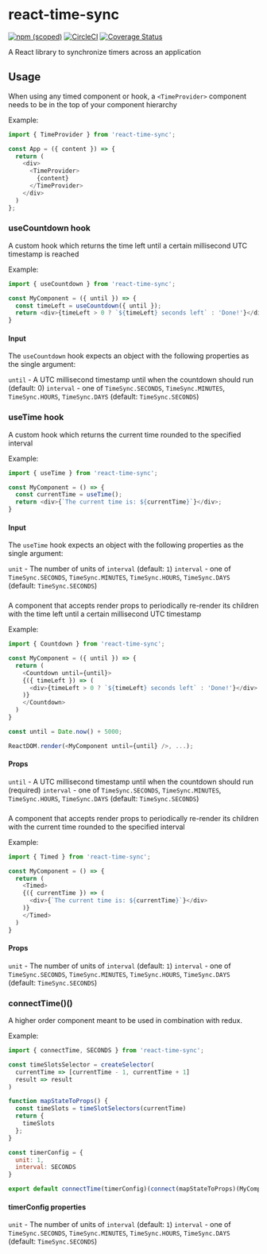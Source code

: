 # react-time-sync

[![npm (scoped)](https://img.shields.io/npm/v/react-time-sync.svg)](https://www.npmjs.com/package/react-time-sync) [![CircleCI](https://circleci.com/gh/peterjuras/react-time-sync.svg?style=svg)](https://circleci.com/gh/peterjuras/react-time-sync) [![Coverage Status](https://coveralls.io/repos/github/peterjuras/react-time-sync/badge.svg?branch=master)](https://coveralls.io/github/peterjuras/react-time-sync?branch=master)

A React library to synchronize timers across an application

## Usage

When using any timed component or hook, a `<TimeProvider>` component needs to be in the top of your component hierarchy

Example:
```js
import { TimeProvider } from 'react-time-sync';

const App = ({ content }) => {
  return (
    <div>
      <TimeProvider>
        {content}
      </TimeProvider>
    </div>
  )
};
```

### useCountdown hook

A custom hook which returns the time left until a certain millisecond UTC timestamp is reached

Example:
```js
import { useCountdown } from 'react-time-sync';

const MyComponent = ({ until }) => {
  const timeLeft = useCountdown({ until });
  return <div>{timeLeft > 0 ? `${timeLeft} seconds left` : 'Done!'}</div>;
}
```

#### Input

The `useCountdown` hook expects an object with the following properties as the single argument:

`until` - A UTC millisecond timestamp until when the countdown should run (default: 0)
`interval` - one of `TimeSync.SECONDS`, `TimeSync.MINUTES`, `TimeSync.HOURS`, `TimeSync.DAYS` (default: `TimeSync.SECONDS`)

### useTime hook

A custom hook which returns the current time rounded to the specified interval

Example:
```js
import { useTime } from 'react-time-sync';

const MyComponent = () => {
  const currentTime = useTime();
  return <div>{`The current time is: ${currentTime}`}</div>;
}
```

#### Input

The `useTime` hook expects an object with the following properties as the single argument:

`unit` - The number of units of `interval` (default: `1`)
`interval` - one of `TimeSync.SECONDS`, `TimeSync.MINUTES`, `TimeSync.HOURS`, `TimeSync.DAYS` (default: `TimeSync.SECONDS`)

### <Countdown>

A component that accepts render props to periodically re-render its children with the time left until a certain millisecond UTC timestamp

Example:
```js
import { Countdown } from 'react-time-sync';

const MyComponent = ({ until }) => {
  return (
    <Countdown until={until}>
    {({ timeLeft }) => (
      <div>{timeLeft > 0 ? `${timeLeft} seconds left` : 'Done!'}</div>
    )}
    </Countdown>
  )
}

const until = Date.now() + 5000;

ReactDOM.render(<MyComponent until={until} />, ...);
```

#### Props

`until` - A UTC millisecond timestamp until when the countdown should run (required)
`interval` - one of `TimeSync.SECONDS`, `TimeSync.MINUTES`, `TimeSync.HOURS`, `TimeSync.DAYS` (default: `TimeSync.SECONDS`)

### <Timed>

A component that accepts render props to periodically re-render its children with the current time rounded to the specified interval

Example:
```js
import { Timed } from 'react-time-sync';

const MyComponent = () => {
  return (
    <Timed>
    {({ currentTime }) => (
      <div>{`The current time is: ${currentTime}`}</div>
    )}
    </Timed>
  )
}
```

#### Props

`unit` - The number of units of `interval` (default: `1`)
`interval` - one of `TimeSync.SECONDS`, `TimeSync.MINUTES`, `TimeSync.HOURS`, `TimeSync.DAYS` (default: `TimeSync.SECONDS`)

### connectTime()()

A higher order component meant to be used in combination with redux.

Example:
```js
import { connectTime, SECONDS } from 'react-time-sync';

const timeSlotsSelector = createSelector(
  currentTime => [currentTime - 1, currentTime + 1]
  result => result
)

function mapStateToProps() {
  const timeSlots = timeSlotSelectors(currentTime)
  return {
    timeSlots
  };
}

const timerConfig = {
  unit: 1,
  interval: SECONDS
}

export default connectTime(timerConfig)(connect(mapStateToProps)(MyComponent));
```

#### timerConfig properties

`unit` - The number of units of `interval` (default: `1`)
`interval` - one of `TimeSync.SECONDS`, `TimeSync.MINUTES`, `TimeSync.HOURS`, `TimeSync.DAYS` (default: `TimeSync.SECONDS`)
